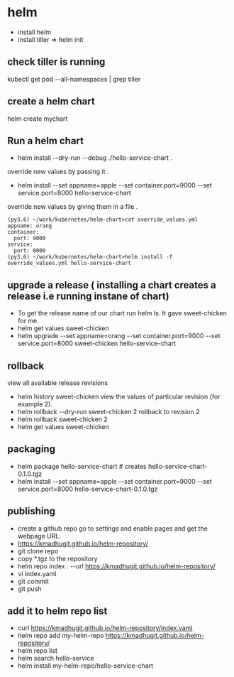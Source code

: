 # helm

* install helm
* install tiller => helm init

## check tiller is running 

kubectl get pod --all-namespaces | grep tiller

## create a helm chart

helm create mychart

## Run a helm chart
* helm install --dry-run --debug ./hello-service-chart . 

override new values by passing it . 

* helm install --set appname=apple --set container.port=9000 --set service.port=8000 hello-service-chart

override new values by giving them in a file . 

```
(py3.6) ~/work/kubernetes/helm-chart>cat override_values.yml
appname: orang
container:
  port: 9000
service:
  port: 8000
(py3.6) ~/work/kubernetes/helm-chart>helm install -f override_values.yml hello-service-chart
```

## upgrade a release ( installing a chart creates a release i.e running instane of chart)
* To get the release name of our chart run helm ls. It gave sweet-chicken for me.
* helm get values sweet-chicken
* helm upgrade --set appname=orang --set container.port=9000 --set service.port=8000 sweet-chicken hello-service-chart

## rollback 
view all available release revisions
* helm history sweet-chicken
view the values of particular revision (for example 2).
* helm rollback --dry-run sweet-chicken 2
rollback to revision 2
* helm rollback sweet-chicken 2  
* helm get values sweet-chicken


## packaging

* helm package hello-service-chart # creates hello-service-chart-0.1.0.tgz
* helm install --set appname=apple --set container.port=9000 --set service.port=8000 hello-service-chart-0.1.0.tgz

## publishing

* create a github repo go to settings and enable pages and get the webpage URL. 
* https://kmadhugit.github.io/helm-repository/
* git clone repo
* copy *.tgz to the repository
* helm repo index . --url https://kmadhugit.github.io/helm-repository/
* vi index.yaml
* git commit 
* git push

## add it to helm repo list
* curl https://kmadhugit.github.io/helm-repository/index.yaml
* helm repo add my-helm-repo https://kmadhugit.github.io/helm-repository/
* helm repo list
* helm search hello-service
* helm install my-helm-repo/hello-service-chart


